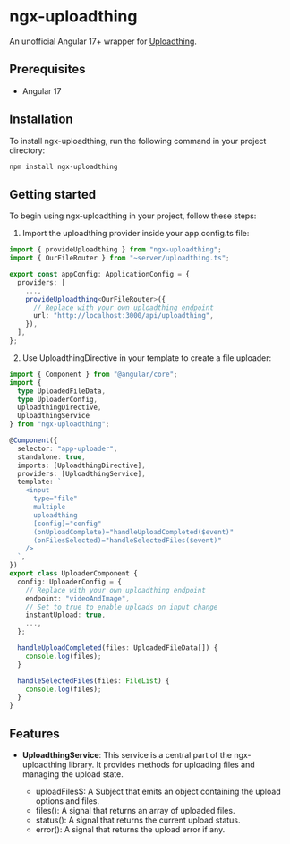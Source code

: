 # ngx-uploadthing

An unofficial Angular 17+ wrapper for [Uploadthing](https://github.com/pingdotgg/uploadthing).

## Prerequisites

- Angular 17

## Installation

To install ngx-uploadthing, run the following command in your project directory:

```bash
npm install ngx-uploadthing
```

## Getting started

To begin using ngx-uploadthing in your project, follow these steps:

1. Import the uploadthing provider inside your app.config.ts file:

```typescript
import { provideUploadthing } from "ngx-uploadthing";
import { OurFileRouter } from "~server/uploadthing.ts";

export const appConfig: ApplicationConfig = {
  providers: [
    ...,
    provideUploadthing<OurFileRouter>({
      // Replace with your own uploadthing endpoint
      url: "http://localhost:3000/api/uploadthing",
    }),
  ],
};
```

2. Use UploadthingDirective in your template to create a file uploader:

```typescript
import { Component } from "@angular/core";
import {
  type UploadedFileData,
  type UploaderConfig,
  UploadthingDirective,
  UploadthingService
} from "ngx-uploadthing";

@Component({
  selector: "app-uploader",
  standalone: true,
  imports: [UploadthingDirective],
  providers: [UploadthingService],
  template: `
    <input
      type="file"
      multiple
      uploadthing
      [config]="config"
      (onUploadComplete)="handleUploadCompleted($event)"
      (onFilesSelected)="handleSelectedFiles($event)"
    />
  `,
})
export class UploaderComponent {
  config: UploaderConfig = {
    // Replace with your own uploadthing endpoint
    endpoint: "videoAndImage",
    // Set to true to enable uploads on input change
    instantUpload: true,
    ...,
  };

  handleUploadCompleted(files: UploadedFileData[]) {
    console.log(files);
  }

  handleSelectedFiles(files: FileList) {
    console.log(files);
  }
}
```

## Features

- **UploadthingService**: This service is a central part of the ngx-uploadthing library. It provides methods for uploading files and managing the upload state.

  - uploadFiles$: A Subject that emits an object containing the upload options and files.
  - files(): A signal that returns an array of uploaded files.
  - status(): A signal that returns the current upload status.
  - error(): A signal that returns the upload error if any.

